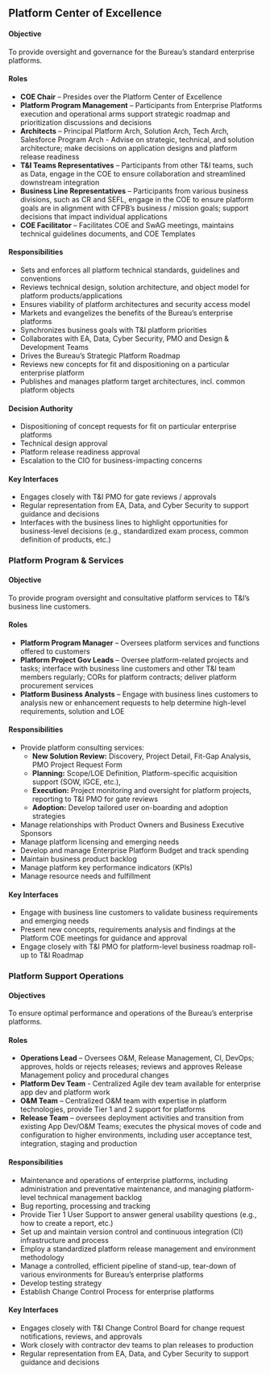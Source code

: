 ## Platform Center of Excellence

#### Objective

To provide  oversight and governance for the Bureau’s standard enterprise platforms. 

#### Roles

- **COE Chair** – Presides over the Platform Center of Excellence
- **Platform Program Management** – Participants from Enterprise Platforms execution and operational arms support strategic roadmap and prioritization discussions and decisions
- **Architects** – Principal Platform Arch, Solution Arch, Tech Arch, Salesforce Program Arch  - Advise on strategic, technical, and solution architecture; make decisions on application designs and platform release readiness 
- **T&I Teams Representatives** – Participants from other T&I teams, such as Data, engage in the COE to ensure collaboration and streamlined downstream integration
- **Business Line Representatives** – Participants from various business divisions, such as CR and SEFL, engage in the COE to ensure platform goals are in alignment with CFPB’s business / mission goals; support decisions that impact individual applications 
- **COE Facilitator** – Facilitates COE and SwAG meetings, maintains technical guidelines documents, and COE Templates 

#### Responsibilities

- Sets and enforces all platform technical standards, guidelines and conventions
- Reviews technical design, solution architecture,  and object model for platform products/applications
- Ensures viability of platform architectures and security access model
- Markets and evangelizes the benefits of the Bureau’s enterprise platforms
- Synchronizes business goals with T&I platform priorities  
- Collaborates with EA, Data, Cyber Security, PMO and Design & Development Teams
- Drives the Bureau’s Strategic Platform Roadmap 
- Reviews new concepts for fit and dispositioning on a particular enterprise platform
- Publishes and manages platform target architectures, incl. common platform objects

#### Decision Authority

- Dispositioning of concept requests for fit on particular  enterprise platforms
- Technical design approval
- Platform release readiness approval
- Escalation to the CIO for business-impacting concerns

#### Key Interfaces

- Engages closely with T&I PMO for gate reviews / approvals 
- Regular representation from EA, Data, and Cyber Security to support guidance and decisions
- Interfaces with the business lines to highlight opportunities for business-level decisions (e.g., standardized exam process, common definition of products, etc.) 

### Platform Program & Services

#### Objective

To provide  program oversight and consultative platform services to T&I’s business line customers. 

#### Roles

- **Platform Program Manager** – Oversees platform services and functions offered to customers
- **Platform Project Gov Leads** – Oversee platform-related projects and tasks; interface with business line customers and other T&I team members regularly; CORs for platform contracts; deliver platform procurement services 
- **Platform Business Analysts** – Engage with business lines customers to analysis new or enhancement requests to help determine high-level requirements, solution and LOE

#### Responsibilities

- Provide platform consulting  services:
    - **New Solution Review:** Discovery, Project Detail, Fit-Gap Analysis, PMO Project Request Form
    - **Planning:** Scope/LOE Definition, Platform-specific  acquisition support (SOW, IGCE, etc.), 
    - **Execution:**  Project monitoring and oversight for platform projects, reporting to T&I PMO for gate reviews 
    - **Adoption:**  Develop tailored user on-boarding and adoption strategies
- Manage relationships with Product Owners and Business Executive Sponsors
- Manage platform licensing and emerging needs
- Develop and manage Enterprise Platform Budget and track spending
- Maintain business product backlog 
- Manage platform key performance indicators (KPIs) 
- Manage resource needs and fulfillment

#### Key Interfaces

- Engage with business line customers to validate business requirements and emerging needs 
- Present new concepts, requirements analysis and findings at the Platform COE meetings for  guidance and approval
- Engage closely with T&I PMO for platform-level business roadmap roll-up to T&I Roadmap

### Platform Support Operations

#### Objectives

To ensure optimal performance and operations of the Bureau’s enterprise platforms.

#### Roles

- **Operations Lead** – Oversees O&M, Release Management, CI, DevOps; approves, holds or rejects releases; reviews and approves Release Management policy and procedural changes
- **Platform Dev Team** - Centralized Agile dev team available for enterprise app dev and platform work
- **O&M Team** – Centralized O&M team with expertise in platform technologies, provide Tier 1 and 2 support for platforms
- **Release Team** – oversees deployment activities and transition from existing App Dev/O&M Teams; executes the physical moves of code and configuration to higher environments, including user acceptance test, integration, staging and production

#### Responsibilities

- Maintenance and operations of enterprise platforms, including administration and preventative maintenance, and managing platform-level technical management backlog
- Bug reporting, processing and tracking
- Provide Tier 1 User Support to answer general usability questions (e.g., how to create a report, etc.)
- Set up and maintain version control and continuous integration (CI) infrastructure and process
- Employ a standardized platform release management and environment methodology
- Manage a controlled, efficient pipeline of stand-up, tear-down of various environments for Bureau’s enterprise platforms
- Develop testing  strategy 
- Establish Change Control Process for enterprise platforms

#### Key Interfaces

- Engages closely with T&I Change Control Board for change request notifications, reviews, and approvals
- Work closely with contractor dev teams to plan releases to production 
- Regular representation from EA, Data, and Cyber Security to support guidance and decisions 
